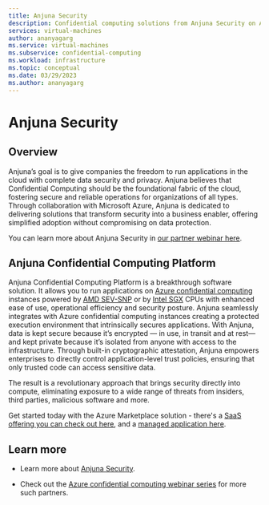 ```yaml
---
title: Anjuna Security
description: Confidential computing solutions from Anjuna Security on Azure
services: virtual-machines
author: ananyagarg
ms.service: virtual-machines
ms.subservice: confidential-computing
ms.workload: infrastructure
ms.topic: conceptual
ms.date: 03/29/2023
ms.author: ananyagarg
---
```


# Anjuna Security


## Overview

Anjuna’s goal is to give companies the freedom to run applications in the cloud with complete data security and privacy. Anjuna believes that Confidential Computing should be the foundational fabric of the cloud, fostering secure and reliable operations for organizations of all types. Through collaboration with Microsoft Azure, Anjuna is  dedicated to delivering solutions that transform security into a business enabler, offering simplified adoption without compromising on data protection. 

You can learn more about Anjuna Security in [our partner webinar here](https://vshow.on24.com/vshow/Azure_Confidential/exhibits/Anjuna_Security).

## Anjuna Confidential Computing Platform

Anjuna Confidential Computing Platform is a breakthrough software solution. It allows you to run applications on [Azure confidential computing](../overview.md) instances powered by [AMD SEV-SNP](../confidential-vm-overview.md) or by [Intel SGX](../application-development.md) CPUs with enhanced ease of use, operational efficiency and security posture. Anjuna seamlessly integrates with Azure confidential computing instances creating a protected execution environment that intrinsically secures applications. With Anjuna, data is  kept secure because it’s encrypted — in use, in transit and at rest— and  kept private because it’s isolated from anyone with access to the infrastructure. Through built-in cryptographic attestation, Anjuna empowers enterprises to directly control application-level trust policies, ensuring that only trusted code can access sensitive data.
  
The result is a revolutionary approach that brings security directly into compute, eliminating exposure to a wide range of threats from insiders, third parties, malicious software and more. 

Get started today with the Azure Marketplace solution - there's a [SaaS offering you can check out here](https://azuremarketplace.microsoft.com/en-us/marketplace/apps/anjuna1646713490052.anjuna_cc_saas?tab=Overview), and a [managed application here](https://azuremarketplace.microsoft.com/en-us/marketplace/apps/anjuna1646713490052.anjuna_cc_mgdapp?tab=Overview).


## Learn more

- Learn more about [Anjuna Security](https://www.anjuna.io/).

- Check out the [Azure confidential computing webinar series](https://vshow.on24.com/vshow/Azure_Confidential/exhibits/Home) for more such partners.
